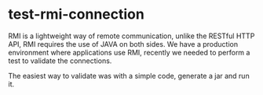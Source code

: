 # test-rmi-connection

RMI is a lightweight way of remote communication, unlike the RESTful HTTP API, RMI requires the use of JAVA on both sides.
We have a production environment where applications use RMI, recently we needed to perform a test to validate the connections.

The easiest way to validate was with a simple code, generate a jar and run it.

